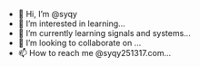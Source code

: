 - 👋 Hi, I’m @syqy
- 👀 I’m interested in learning...
- 🌱 I’m currently learning signals and systems...
- 💞️ I’m looking to collaborate on ...
- 📫 How to reach me @syqy251317.com...

<!---
SYQY251317/SYQY251317 is a ✨ special ✨ repository because its `README.md` (this file) appears on your GitHub profile.
You can click the Preview link to take a look at your changes.
--->
